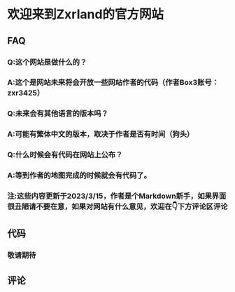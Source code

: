 # 欢迎来到Zxrland的官方网站
## FAQ
### Q:这个网站是做什么的？
### A:这个是网站未来将会开放一些网站作者的代码（作者Box3账号：zxr3425）
### Q:未来会有其他语言的版本吗？
### A:可能有繁体中文的版本，取决于作者是否有时间（狗头）
### Q:什么时候会有代码在网站上公布？
### A:等到作者的地图完成的时候就会有代码了。
### 注:这些内容更新于2023/3/15，作者是个Markdown新手，如果界面很丑陋请不要在意，如果对网站有什么意见，欢迎在👇下方评论区评论
## 代码
### 敬请期待
## 评论
